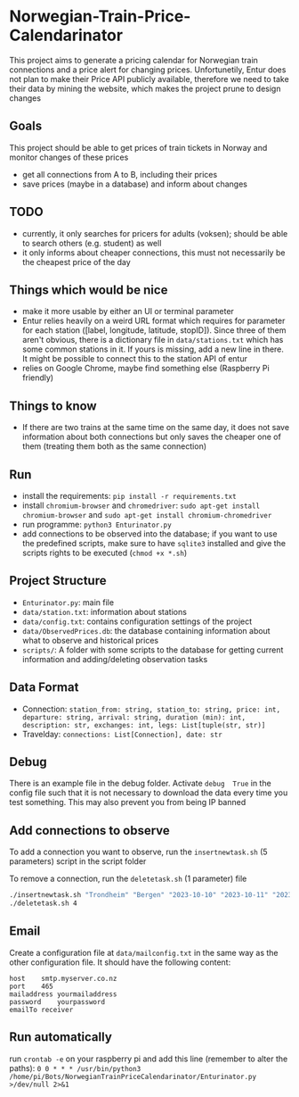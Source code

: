 # Norwegian-Train-Price-Calendarinator
This project aims to generate a pricing calendar for Norwegian train connections and a price alert for changing prices. Unfortunetily, Entur does not plan to make their Price API publicly available, therefore we need to take their data by mining the website, which makes the project prune to design changes

## Goals
This project should be able to get prices of train tickets in Norway and monitor changes of these prices
* get all connections from A to B, including their prices
* save prices (maybe in a database) and inform about changes

## TODO
* currently, it only searches for pricers for adults (voksen); should be able to search others (e.g. student) as well
* it only informs about cheaper connections, this must not necessarily be the cheapest price of the day

## Things which would be nice
* make it more usable by either an UI or terminal parameter
* Entur relies heavily on a weird URL format which requires for parameter for each station ([label, longitude, latitude, stopID]). Since three of them aren't obvious, there is a dictionary file in ``data/stations.txt`` which has some common stations in it. If yours is missing, add a new line in there. It might be possible to connect this to the station API of entur
* relies on Google Chrome, maybe find something else (Raspberry Pi friendly)

## Things to know
* If there are two trains at the same time on the same day, it does not save information about both connections but only saves the cheaper one of them (treating them both as the same connection)

## Run
* install the requirements: ```pip install -r requirements.txt```
* install ``chromium-browser`` and ``chromedriver``: ``sudo apt-get install chromium-browser`` and ``sudo apt-get install chromium-chromedriver``
* run programme: ```python3 Enturinator.py```
* add connections to be observed into the database; if you want to use the predefined scripts, make sure to have ``sqlite3`` installed and give the scripts rights to be executed (``chmod +x *.sh``)

## Project Structure
* ``Enturinator.py``: main file
* ``data/station.txt``: information about stations
* ``data/config.txt``: contains configuration settings of the project
* ``data/ObservedPrices.db``: the database containing information about what to observe and historical prices
* ``scripts/``: A folder with some scripts to the database for getting current information and adding/deleting observation tasks

## Data Format
* Connection: ``station_from: string, station_to: string, price: int, departure: string, arrival: string, duration (min): int, description: str, exchanges: int, legs: List[tuple(str, str)]``
* Travelday: ``connections: List[Connection], date: str``

## Debug
There is an example file in the debug folder. Activate ``debug  True`` in the config file such that it is not necessary to download the data every time you test something. This may also prevent you from being IP banned

## Add connections to observe
To add a connection you want to observe, run the ``insertnewtask.sh`` (5 parameters) script in the script folder

To remove a connection, run the ``deletetask.sh`` (1 parameter) file
```bash
./insertnewtask.sh "Trondheim" "Bergen" "2023-10-10" "2023-10-11" "2023-09-01"
./deletetask.sh 4
```

## Email
Create a configuration file at ``data/mailconfig.txt`` in the same way as the other configuration file. It should have the following content:
```
host	smtp.myserver.co.nz
port	465
mailaddress	yourmailaddress
password	yourpassword
emailTo	receiver
```

## Run automatically
run ``crontab -e`` on your raspberry pi and add this line (remember to alter the paths): ``0 0 * * * /usr/bin/python3 /home/pi/Bots/NorwegianTrainPriceCalendarinator/Enturinator.py >/dev/null 2>&1``